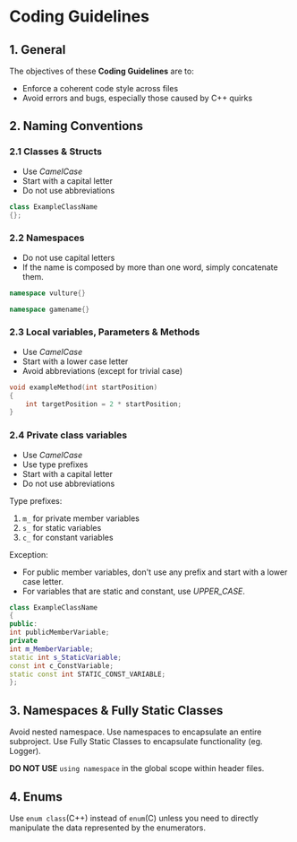 # Coding Guidelines

## 1. General
The objectives of these **Coding Guidelines** are to:
- Enforce a coherent code style across files
- Avoid errors and bugs, especially those caused by C++ quirks

## 2. Naming Conventions

### 2.1 Classes & Structs
- Use *CamelCase*
- Start with a capital letter
- Do not use abbreviations

```C++
class ExampleClassName
{};
```

### 2.2 Namespaces
- Do not use capital letters
- If the name is composed by more than one word, simply concatenate them.

```C++
namespace vulture{}

namespace gamename{}
```

### 2.3 Local variables, Parameters & Methods
- Use *CamelCase*
- Start with a lower case letter
- Avoid abbreviations (except for trivial case)

```C++
void exampleMethod(int startPosition)
{
	int targetPosition = 2 * startPosition;
}
```

### 2.4 Private class variables
- Use *CamelCase*
- Use type prefixes
- Start with a capital letter
- Do not use abbreviations

Type prefixes:
1) `m_` for private member variables
2) `s_` for static variables
3) `c_` for constant variables

Exception:
- For public member variables, don't use any prefix and start with a lower case letter.
- For variables that are static and constant, use *UPPER_CASE*.

```C++
class ExampleClassName
{
public:
int publicMemberVariable;
private
int m_MemberVariable;
static int s_StaticVariable;
const int c_ConstVariable;
static const int STATIC_CONST_VARIABLE;
};
```

## 3. Namespaces & Fully Static Classes
Avoid nested namespace.
Use namespaces to encapsulate an entire subproject. Use Fully Static Classes to encapsulate functionality (eg. Logger).

**DO NOT USE** `using namespace` in the global scope within header files.

## 4. Enums
Use `enum class`(C++) instead of `enum`(C) unless you need to directly manipulate the data represented by the enumerators.
